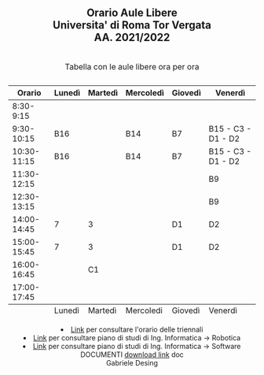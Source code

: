 
<head>
    <link href="https://fonts.googleapis.com/css?family=Ubuntu" rel="stylesheet">
    <link href="/css/style.css" rel="stylesheet" type="text/css">
</head>
<body>
<header>
<div style="max-width:1000px;margin:0 auto;">
<h2> 
<p align="center">
Orario Aule Libere <br>
Universita' di Roma Tor Vergata<br>
<b>AA. 2021/2022</b>
</p>
</h2>

<table>
<caption>
<p>Tabella con le aule libere ora per ora</p>
</caption>
<thead>
<tr><th>Orario</th><th>Lunedì</th><th>Martedì</th><th>Mercoledì</th><th>Giovedì</th><th>Venerdì</th></tr>
</thead>
<tfoot>
<tr><td>        </td><td>Lunedì</td><td>Martedì</td><td>Mercoledi</td><td>Giovedì</td><td>Venerdì</td></tr>
</tfoot>
<tbody>
<tr><td>8:30-9:15</td><td>      </td><td>       </td><td>       </td><td>       </td><td>       </td></tr>
<tr><td>9:30-10:15</td><td>  B16    </td><td>       </td><td>    B14   </td><td>   B7    </td><td>    B15 - C3 - D1 - D2   </td></tr>
<tr><td>10:30-11:15</td><td>  B16    </td><td>       </td><td>   B14    </td><td>    B7   </td><td>    B15 - C3 - D1 - D2  </td></tr>
<tr><td>11:30-12:15</td><td>      </td><td>       </td><td>       </td><td>       </td><td>   B9    </td></tr>
<tr><td>12:30-13:15</td><td>      </td><td>       </td><td>       </td><td>       </td><td>    B9   </td></tr>
<tr><td>14:00-14:45</td><td>  7    </td><td>   3    </td><td>       </td><td>   D1    </td><td>  D2     </td></tr>
<tr><td>15:00-15:45</td><td>  7    </td><td>   3   </td><td>       </td><td>    D1   </td><td>   D2    </td></tr>
<tr><td>16:00-16:45</td><td>      </td><td>     C1  </td><td>       </td><td>       </td><td>       </td></tr>
<tr><td>17:00-17:45</td><td>      </td><td>       </td><td>       </td><td>       </td><td>       </td></tr>

</tbody>
</table>
<li> <a href="http://160.80.86.93//public/didattica/2021-22/2-sem/triennale.pdf">Link</a> per consultare l'orario delle triennali 
</li>
    <li> <a href="http://inginformatica.uniroma2.it/media/PdS-L-IngInf-RobAut2122.pdf">Link</a> per consultare piano di studi di Ing. Informatica -> Robotica 
</li>
    </li>
    <li> <a href="http://inginformatica.uniroma2.it/media/PdS-L-IngInf-SwWeb2122.pdf">Link</a> per consultare piano di studi di Ing. Informatica -> Software
</li>
<tr bgcolor="#BFFF00">
<td>DOCUMENTI</td>
<td> <a href="prova.docx">download link</a> </td>
<td> doc </td>
</tr>

<div id="myDiv">
Gabriele Desing
</div>



